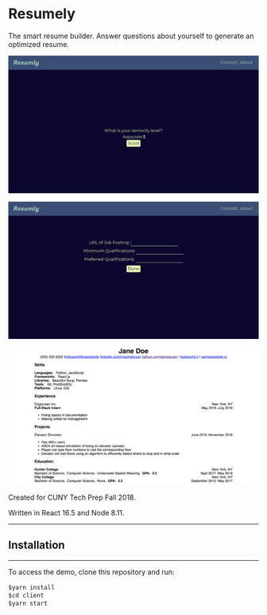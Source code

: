 # Resumely
The smart resume builder. Answer questions about yourself to generate an optimized resume. 

![Questionnaire Design Sample 1](/designs/Ver1.0.1/SeniorityVer1.0.1.png)

![Questionnaire Design Sample 2](/designs/Ver1.0.1/JobPostingVer1.0.1.png)

![Resume Sample Formatting](/designs/Ver1.0.1/ResumeSampleVer1.0.1.png)

Created for CUNY Tech Prep Fall 2018.

Written in React 16.5 and Node 8.11.

---
## Installation
---

To access the demo, clone this repository and run:
```
$yarn install
$cd client
$yarn start
```